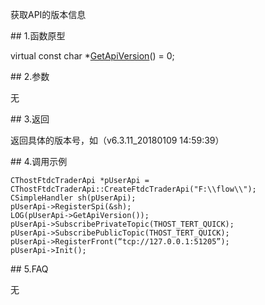 <p>获取API的版本信息</p>
<span class="anchor" id="541cf247-b33d-43bb-bfcb-46e8c8d6909e"></span>
## 1.函数原型
<p>virtual const char *<a href="../../../HQJK/CTHOSTFTDCMDAPI/GETAPIVERSION/">GetApiVersion</a>() = 0;</p>
<span class="anchor" id="26c51d56-d52b-4a18-a9fd-1a25d09cdab7"></span>
## 2.参数
<p>无</p>
<span class="anchor" id="b3e1654d-8426-43d9-ad29-b9ef3559d73d"></span>
## 3.返回
<p>返回具体的版本号，如（v6.3.11_20180109 14:59:39）</p>
<span class="anchor" id="e2084926-9e23-49fd-9c50-a3437127ffac"></span>
## 4.调用示例
<pre><code>CThostFtdcTraderApi *pUserApi = CThostFtdcTraderApi::CreateFtdcTraderApi("F:\\flow\\");
CSimpleHandler sh(pUserApi);
pUserApi-&gt;RegisterSpi(&amp;sh);
LOG(pUserApi-&gt;GetApiVersion());
pUserApi-&gt;SubscribePrivateTopic(THOST_TERT_QUICK);
pUserApi-&gt;SubscribePublicTopic(THOST_TERT_QUICK);
pUserApi-&gt;RegisterFront(“tcp://127.0.0.1:51205”);
pUserApi-&gt;Init();
</code></pre>
<span class="anchor" id="8c36f75d-f668-4ce1-a675-c4478a0634ec"></span>
## 5.FAQ
<p>无</p>
